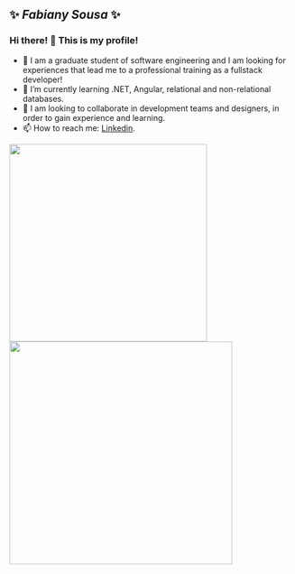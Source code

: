 ## ✨ **_Fabiany Sousa_** ✨

### Hi there! 👋 This is my profile!

- 💬 I am a graduate student of software engineering and I am looking for experiences that lead me to a professional training as a fullstack developer!  
- 🌱 I’m currently learning .NET, Angular, relational and non-relational databases.
- 👯 I am looking to collaborate in development teams and designers, in order to gain experience and learning.
- 📫 How to reach me: [Linkedin](https://www.linkedin.com/in/fabiany-sousa/).

<img width="350px" align="left" src="https://github-readme-stats.vercel.app/api/top-langs/?username=fabianysousa&hide=html&layout=compact&theme=buefy"/>
<td><img width="395px" align="left" src="https://github-readme-stats.vercel.app/api?username=fabianysousa&theme=buefy"/>
